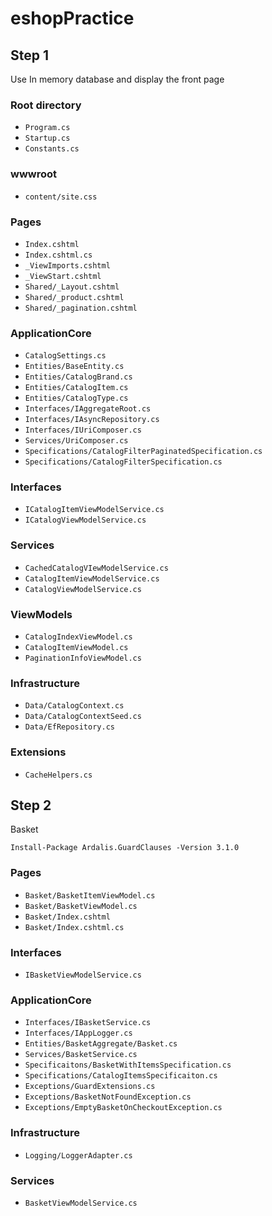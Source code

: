 # eshopPractice
## Step 1
Use In memory database and display the front page

### Root directory
- `Program.cs`
- `Startup.cs`
- `Constants.cs`

### wwwroot
- `content/site.css`

### Pages
- `Index.cshtml`
- `Index.cshtml.cs`
- `_ViewImports.cshtml`
- `_ViewStart.cshtml`
- `Shared/_Layout.cshtml`
- `Shared/_product.cshtml`
- `Shared/_pagination.cshtml`

### ApplicationCore
- `CatalogSettings.cs`
- `Entities/BaseEntity.cs`
- `Entities/CatalogBrand.cs`
- `Entities/CatalogItem.cs`
- `Entities/CatalogType.cs`
- `Interfaces/IAggregateRoot.cs`
- `Interfaces/IAsyncRepository.cs`
- `Interfaces/IUriComposer.cs`
- `Services/UriComposer.cs`
- `Specifications/CatalogFilterPaginatedSpecification.cs`
- `Specifications/CatalogFilterSpecification.cs`

### Interfaces
- `ICatalogItemViewModelService.cs`
- `ICatalogViewModelService.cs`

### Services
- `CachedCatalogVIewModelService.cs`
- `CatalogItemViewModelService.cs`
- `CatalogViewModelService.cs`

### ViewModels
- `CatalogIndexViewModel.cs`
- `CatalogItemViewModel.cs`
- `PaginationInfoViewModel.cs`

### Infrastructure
- `Data/CatalogContext.cs`
- `Data/CatalogContextSeed.cs`
- `Data/EfRepository.cs`

### Extensions
- `CacheHelpers.cs`

## Step 2
Basket
```
Install-Package Ardalis.GuardClauses -Version 3.1.0
```

### Pages
- `Basket/BasketItemViewModel.cs`
- `Basket/BasketViewModel.cs`
- `Basket/Index.cshtml`
- `Basket/Index.cshtml.cs`

### Interfaces
- `IBasketViewModelService.cs`

### ApplicationCore
- `Interfaces/IBasketService.cs`
- `Interfaces/IAppLogger.cs`
- `Entities/BasketAggregate/Basket.cs`
- `Services/BasketService.cs`
- `Specificaitons/BasketWithItemsSpecification.cs`
- `Specifications/CatalogItemsSpecificaiton.cs`
- `Exceptions/GuardExtensions.cs`
- `Exceptions/BasketNotFoundException.cs`
- `Exceptions/EmptyBasketOnCheckoutException.cs`

### Infrastructure
- `Logging/LoggerAdapter.cs`

### Services
- `BasketViewModelService.cs`

